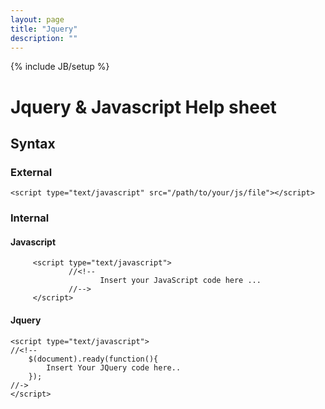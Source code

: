 ```yaml
---
layout: page
title: "Jquery"
description: ""
---
```

{% include JB/setup %}

# Jquery & Javascript Help sheet

## Syntax

### External

	<script type="text/javascript" src="/path/to/your/js/file"></script>

### Internal 
#### Javascript
         <script type="text/javascript">
                 //<!-- 
                        Insert your JavaScript code here ...
                 //-->
         </script>
#### Jquery
	<script type="text/javascript">
	//<!--
		$(document).ready(function(){
			Insert Your JQuery code here..		
		});
	//->
	</script> 
